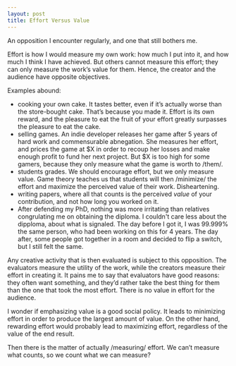 ```yaml
---
layout: post
title: Effort Versus Value
---
```


An opposition I encounter regularly, and one that still bothers me.

Effort is how I would measure my own work: how much I put into it, and how much
I think I have achieved.  But others cannot measure this effort; they can only
measure the work’s value for them.  Hence, the creator and the audience have
opposite objectives.

Examples abound:
- cooking your own cake.  It tastes better, even if it’s actually worse than the
  store-bought cake.  That’s because you made it.  Effort is its own reward, and
  the pleasure to eat the fruit of your effort greatly surpasses the pleasure to
  eat the cake.
- selling games.  An indie developer releases her game after 5 years of hard
  work and commensurable abnegation.  She measures her effort, and prices the
  game at $X in order to recoup her losses and make enough profit to fund her
  next project.  But $X is too high for some gamers, because they only measure
  what the game is worth to /them/.
- students grades.  We should encourage effort, but we only measure value.  Game
  theory teaches us that students will then /minimize/ the effort and maximize
  the perceived value of their work.  Disheartening.
- writing papers, where all that counts is the perceived *value* of your
  contribution, and not how long you worked on it.
- After defending my PhD, nothing was more irritating than relatives
  congrulating me on obtaining the diploma.  I couldn't care less about the
  dipploma, about what is signaled.  The day before I got it, I was 99.999% the
  same person, who had been working on this for 4 years.  The day after, some
  people got together in a room and decided to flip a switch, but I still felt
  the same.

Any creative activity that is then evaluated is subject to this opposition.  The
evaluators measure the utility of the work, while the creators measure their
effort in creating it.  It pains me to say that evaluators have good reasons:
they often want something, and they’d rather take the best thing for them than
the one that took the most effort.  There is no value in effort for the
audience.

I wonder if emphasizing value is a good social policy.  It leads to minimizing
effort in order to produce the largest amount of value.  On the other hand,
rewarding effort would probably lead to maximizing effort, regardless of the
value of the end result.

Then there is the matter of actually /measuring/ effort.  We can’t measure what
counts, so we count what we can measure?
